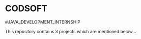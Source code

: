 # CODSOFT
#JAVA_DEVELOPMENT_INTERNSHIP

This repository contains 3 projects which are mentioned below...
